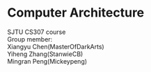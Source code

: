 # Computer Architecture
SJTU CS307 course<br>
Group member:<br>
Xiangyu Chen(MasterOfDarkArts)<br>
Yiheng Zhang(StanwieCB)<br>
Mingran Peng(Mickeypeng)<br>
